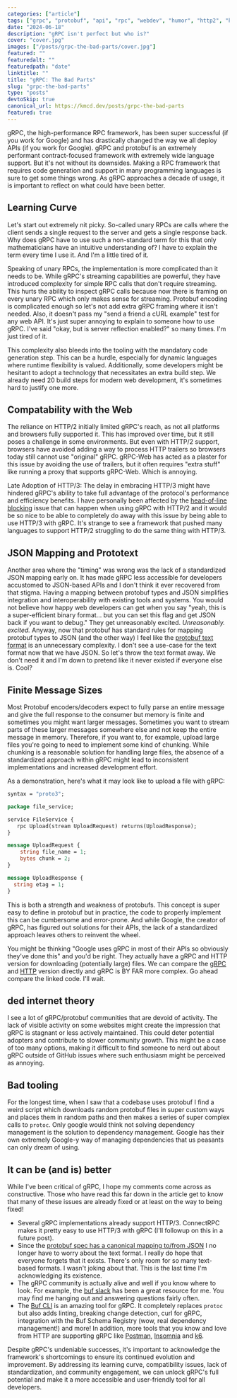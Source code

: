 ```yaml
---
categories: ["article"]
tags: ["grpc", "protobuf", "api", "rpc", "webdev", "humor", "http2", "http3"]
date: "2024-06-18"
description: "gRPC isn't perfect but who is?"
cover: "cover.jpg"
images: ["/posts/grpc-the-bad-parts/cover.jpg"]
featured: ""
featuredalt: ""
featuredpath: "date"
linktitle: ""
title: "gRPC: The Bad Parts"
slug: "grpc-the-bad-parts"
type: "posts"
devtoSkip: true
canonical_url: https://kmcd.dev/posts/grpc-the-bad-parts
featured: true
---
```


gRPC, the high-performance RPC framework, has been super successful (if you work for Google) and has drastically changed the way we all deploy APIs (if you work for Google). gRPC and protobuf is an extremely performant contract-focused framework with extremely wide language support. But it's not without its downsides. Making a RPC framework that requires code generation and support in many programming languages is sure to get some things wrong. As gRPC approaches a decade of usage, it is important to reflect on what could have been better.

## Learning Curve

Let's start out extremely nit picky. So-called unary RPCs are calls where the client sends a single request to the server and gets a single response back. Why does gRPC have to use such a non-standard term for this that only mathematicians have an intuitive understanding of? I have to explain the term every time I use it. And I'm a little tired of it.

Speaking of unary RPCs, the implementation is more complicated than it needs to be. While gRPC's streaming capabilities are powerful, they have introduced complexity for simple RPC calls that don't require streaming. This hurts the ability to inspect gRPC calls because now there is framing on every unary RPC which only makes sense for streaming. Protobuf encoding is complicated enough so let's not add extra gRPC framing where it isn't needed. Also, it doesn't pass my "send a friend a cURL example" test for any web API. It's just super annoying to explain to someone how to use gRPC. I've said "okay, but is server reflection enabled?" so many times. I'm just tired of it.

This complexity also bleeds into the tooling with the mandatory code generation step. This can be a hurdle, especially for dynamic languages where runtime flexibility is valued. Additionally, some developers might be hesitant to adopt a technology that necessitates an extra build step. We already need 20 build steps for modern web development, it's sometimes hard to justify one more.

## Compatability with the Web

The reliance on HTTP/2 initially limited gRPC's reach, as not all platforms and browsers fully supported it. This has improved over time, but it still poses a challenge in some environments. But even with HTTP/2 support, browsers have avoided adding a way to process HTTP trailers so browsers today still cannot use "original" gRPC. gRPC-Web has acted as a plaster for this issue by avoiding the use of trailers, but it often requires "extra stuff" like running a proxy that supports gRPC-Web. Which is annoying.

Late Adoption of HTTP/3: The delay in embracing HTTP/3 might have hindered gRPC's ability to take full advantage of the protocol's performance and efficiency benefits. I have personally been affected by the [head-of-line blocking](https://http3-explained.haxx.se/en/why-quic/why-tcphol) issue that can happen when using gRPC with HTTP/2 and it would be so nice to be able to completely do away with this issue by being able to use HTTP/3 with gRPC. It's strange to see a framework that pushed many languages to support HTTP/2 struggling to do the same thing with HTTP/3.

## JSON Mapping and Prototext

Another area where the "timing" was wrong was the lack of a standardized JSON mapping early on. It has made gRPC less accessible for developers accustomed to JSON-based APIs and I don't think it ever recovered from that stigma. Having a mapping between protobuf types and JSON simplifies integration and interoperability with existing tools and systems. You would not believe how happy web developers can get when you say "yeah,
this is a super-efficient binary format... but you can set this flag and get JSON back if you want to debug." They get unreasonably excited. *Unreasonably. excited.* Anyway, now that protobuf has standard rules for mapping protobuf types to JSON (and the other way) I feel like the [protobuf text format](https://protobuf.dev/reference/protobuf/textformat-spec/) is an unnecessary complexity. I don't see a use-case for the text format now that we have JSON. So let's throw the text format away. We don't need it and I'm down to pretend like it never existed if everyone else is. Cool?

## Finite Message Sizes

Most Protobuf encoders/decoders expect to fully parse an entire message and give the full response to the consumer but memory is finite and sometimes you might want larger messages. Sometimes you want to stream parts of these larger messages somewhere else and not keep the entire message in memory. Therefore, if you want to, for example, upload large files you're going to need to implement some kind of chunking. While chunking is a reasonable solution for handling large files, the absence of a standardized approach within gRPC might lead to inconsistent implementations and increased development effort.

As a demonstration, here's what it may look like to upload a file with gRPC:

```protobuf
syntax = "proto3";

package file_service;

service FileService {
   rpc Upload(stream UploadRequest) returns(UploadResponse);
}

message UploadRequest {
    string file_name = 1;
    bytes chunk = 2;
}

message UploadResponse {
  string etag = 1;
}
```

This is both a strength and weakness of protobufs. This concept is super easy to define in protobuf but in practice, the code to properly implement this can be cumbersome and error-prone. And while Google, the creator of gRPC, has figured out solutions for their APIs, the lack of a standardized approach leaves others to reinvent the wheel.

You might be thinking "Google uses gRPC in most of their APIs so obviously they've done this" and you'd be right. They actually have a gRPC and HTTP version for downloading (potentially large) files. We can compare the [gRPC](https://github.com/googleapis/google-cloud-go/blob/v0.114.0/storage/grpc_client.go#L996-L1152) and [HTTP](https://github.com/googleapis/google-cloud-go/blob/v0.114.0/storage/http_client.go#L888-L911) version directly and gRPC is BY FAR more complex. Go ahead compare the linked code. I'll wait.


## ded internet theory

I see a lot of gRPC/protobuf communities that are devoid of activity. The lack of visible activity on some websites might create the impression that gRPC is stagnant or less actively maintained. This could deter potential adopters and contribute to slower community growth. This might be a case of too many options, making it difficult to find someone to nerd out about gRPC outside of GitHub issues where such enthusiasm might be perceived as annoying.

## Bad tooling

For the longest time, when I saw that a codebase uses protobuf I find a weird script which downloads random protobuf files in super custom ways and places them in random paths and then makes a series of super complex calls to `protoc`. Only google would think not solving dependency management is the solution to dependency management. Google has their own extremely Google-y way of managing dependencies that us peasants can only dream of using.

## It can be (and is) better

While I've been critical of gRPC, I hope my comments come across as constructive. Those who have read this far down in the article get to know that many of these issues are already fixed or at least on the way to being fixed!

- Several gRPC implementations already support HTTP/3. ConnectRPC makes it pretty easy to use HTTP/3 with gRPC (I'll followup on this in a future post).
- Since the [protobuf spec has a canonical mapping to/from JSON](https://protobuf.dev/programming-guides/proto3/#json) I no longer have to worry about the text format. I really do hope that everyone forgets that it exists. There's only room for so many text-based formats. I wasn't joking about that. This is the last time I'm acknowledging its existence.
- The gRPC community is actually alive and well if you know where to look. For example, the [buf slack](https://buf.build/links/slack) has been a great resource for me. You may find me hanging out and answering questions fairly often.
- The [Buf CLI](https://buf.build/docs/ecosystem/cli-overview) is an amazing tool for gRPC. It completely replaces `protoc` but also adds linting, breaking change detection, curl for gRPC, integration with the Buf Schema Registry (wow, real dependency management!) and more! In addition, more tools that you know and love from HTTP are supporting gRPC like [Postman](https://blog.postman.com/postman-now-supports-grpc/), [Insomnia](https://docs.insomnia.rest/insomnia/grpc) and [k6](https://k6.io/docs/using-k6/protocols/grpc/).

Despite gRPC's undeniable successes, it's important to acknowledge the framework's shortcomings to ensure its continued evolution and improvement. By addressing its learning curve, compatibility issues, lack of standardization, and community engagement, we can unlock gRPC's full potential and make it a more accessible and user-friendly tool for all developers.
